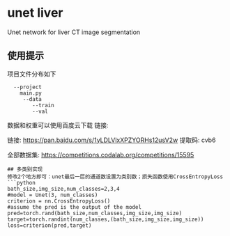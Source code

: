 # unet liver
Unet network for liver CT image segmentation

## 使用提示
项目文件分布如下
```
  --project
  	main.py
  	 --data
   		--train
   		--val
```

数据和权重可以使用百度云下载 链接: 

链接: https://pan.baidu.com/s/1yLDLVlxXPZYORHs12usV2w 提取码: cvb6

全部数据集: https://competitions.codalab.org/competitions/15595

```
## 多类别实现
修改2个地方即可：unet最后一层的通道数设置为类别数；损失函数使用CrossEntropyLoss
```python
bath_size,img_size,num_classes=2,3,4
#model = Unet(3, num_classes)
criterion = nn.CrossEntropyLoss()
#assume the pred is the output of the model
pred=torch.rand(bath_size,num_classes,img_size,img_size)
target=torch.randint(num_classes,(bath_size,img_size,img_size))
loss=criterion(pred,target)
```
